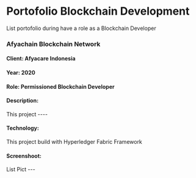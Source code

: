 

# Portofolio Blockchain Development
List portofolio during have a role as a Blockchain Developer

### Afyachain Blockchain Network

#### Client: Afyacare Indonesia
#### Year: 2020
#### Role: Permissioned Blockchain Developer
#### Description:
This project ----
#### Technology:
This project build with Hyperledger Fabric Framework
#### Screenshoot:
List Pict ---